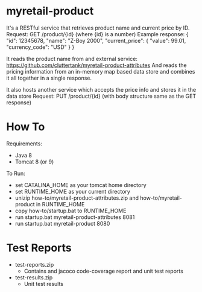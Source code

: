# myretail-product
It's a RESTful service that retrieves product name and current price by ID.
Request: GET /product/{id} (where {id} is a number)
Example response:
{
  "id": 12345678,
  "name": "Z-Boy 2000",
  "current_price": {
    "value": 99.01,
    "currency_code": "USD"
  }
}

It reads the product name from and external service: https://github.com/cluttertank/myretail-product-attributes
And reads the pricing information from an in-memory map based data store and combines it all together in a single response.

It also hosts another service which accepts the price info and stores it in the data store
Request: PUT /product/{id} (with body structure same as the GET response)

# How To
Requirements:
* Java 8
* Tomcat 8 (or 9)

To Run:
* set CATALINA_HOME as your tomcat home directory
* set RUNTIME_HOME as your current directory
* unizip how-to/myretail-product-attributes.zip and how-to/myretail-product in RUNTIME_HOME
* copy how-to/startup.bat to RUNTIME_HOME
* run startup.bat myretail-product-attributes 8081
* run startup.bat myretail-product 8080

# Test Reports
* test-reports.zip
    - Contains and jacoco code-coverage report and unit test reports
* test-results.zip
    - Unit test results
